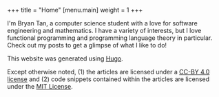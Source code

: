 +++
title = "Home"
[menu.main]
weight = 1
+++

I'm Bryan Tan, a computer science student with a love for software
engineering and mathematics. I have a variety of interests, but I love
functional programming and programming language theory in particular. Check out
my posts to get a glimpse of what I like to do!


This website was generated using [Hugo](https://gohugo.io/).

Except otherwise noted, (1) the articles are licensed under a [CC-BY 4.0
license](https://creativecommons.org/licenses/by/4.0/) and (2) code snippets
contained within the articles are licensed under the [MIT
License](https://opensource.org/licenses/MIT).
